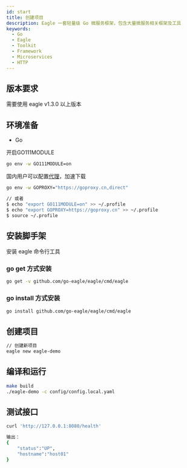 ```yaml
---
id: start
title: 创建项目
description: Eagle 一套轻量级 Go 微服务框架，包含大量微服务相关框架及工具
keywords:
  - Go
  - Eagle
  - Toolkit
  - Framework
  - Microservices
  - HTTP
---
```


## 版本要求

需要使用 eagle v1.3.0 以上版本

## 环境准备

- Go

开启GO111MODULE
```bash
go env -w GO111MODULE=on
```

国内用户可以配置[代理](https://goproxy.cn/)，加速下载
```bash
go env -w GOPROXY="https://goproxy.cn,direct"

// 或者
$ echo "export GO111MODULE=on" >> ~/.profile
$ echo "export GOPROXY=https://goproxy.cn" >> ~/.profile
$ source ~/.profile
```

## 安装脚手架

安装 eagle 命令行工具

### go get 方式安装
```bash
go get -v github.com/go-eagle/eagle/cmd/eagle
```

### go install 方式安装
```bash
go install github.com/go-eagle/eagle/cmd/eagle
```

## 创建项目

```bash
// 创建新项目
eagle new eagle-demo 
```

## 编译和运行

```bash
make build
./eagle-demo -c config/config.local.yaml
```

## 测试接口

```bash
curl 'http://127.0.0.1:8080/health'

输出：
{
    "status":"UP",
    "hostname":"host01"
}
```

